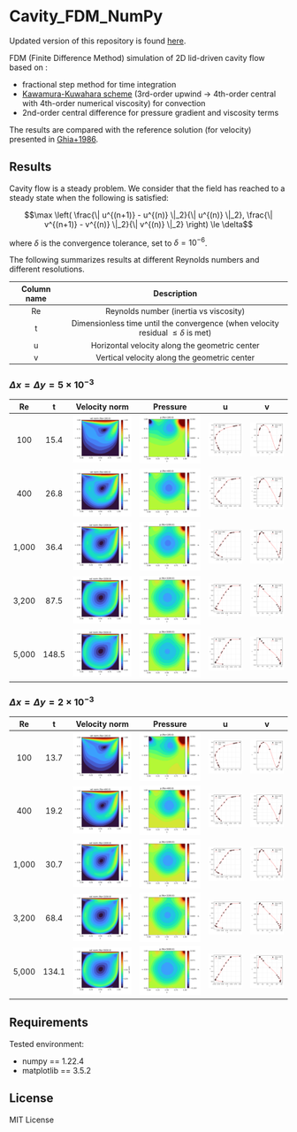 # Cavity_FDM_NumPy

Updated version of this repository is found [here](https://github.com/ShotaDeguchi/Cavity_FDM_NumPy2). 

FDM (Finite Difference Method) simulation of 2D lid-driven cavity flow based on :
* fractional step method for time integration
* [Kawamura-Kuwahara scheme](https://doi.org/10.2514/6.1984-340) (3rd-order upwind -> 4th-order central with 4th-order numerical viscosity) for convection
* 2nd-order central difference for pressure gradient and viscosity terms

The results are compared with the reference solution (for velocity) presented in [Ghia+1986](https://doi.org/10.1016/0021-9991(82)90058-4). 

## Results
Cavity flow is a steady problem. We consider that the field has reached to a steady state when the following is satisfied:
```math
\max \left( \frac{\| u^{(n+1)} - u^{(n)} \|_2}{\| u^{(n)} \|_2}, \frac{\| v^{(n+1)} - v^{(n)} \|_2}{\| v^{(n)} \|_2} \right) \le \delta
```
where $\delta$ is the convergence tolerance, set to $\delta = 10^{-6}$. 

The following summarizes results at different Reynolds numbers and different resolutions. 

| Column name | Description | 
|:---:|:---:|
| Re | Reynolds number (inertia vs viscosity) |
| t | Dimensionless time until the convergence (when velocity residual $\le \delta$ is met) |
| u | Horizontal velocity along the geometric center |
| v | Vertical velocity along the geometric center |

### $\Delta x = \Delta y = 5 \times 10^{-3}$
| Re | t | Velocity norm  | Pressure | u | v |
| :---: | :---: | :---: | :---: | :---: | :---: |
| 100 | 15.4 | ![](Re_100/vel_norm.png) | ![](Re_100/prs.png) | ![](Re_100/comparison_u.png) | ![](Re_100/comparison_v.png) |
| 400 | 26.8 | ![](Re_400/vel_norm.png) | ![](Re_400/prs.png) | ![](Re_400/comparison_u.png) | ![](Re_400/comparison_v.png) |
| 1,000 | 36.4 | ![](Re_1000/vel_norm.png) | ![](Re_1000/prs.png) | ![](Re_1000/comparison_u.png) | ![](Re_1000/comparison_v.png) |
| 3,200 | 87.5 | ![](Re_3200/vel_norm.png) | ![](Re_3200/prs.png) | ![](Re_3200/comparison_u.png) | ![](Re_3200/comparison_v.png) |
| 5,000 | 148.5 | ![](Re_5000/vel_norm.png) | ![](Re_5000/prs.png) | ![](Re_5000/comparison_u.png) | ![](Re_5000/comparison_v.png) |

### $\Delta x = \Delta y = 2 \times 10^{-3}$
| Re | t | Velocity norm  | Pressure | u | v |
| :---: | :---: | :---: | :---: | :---: | :---: |
| 100 | 13.7 | ![](Re_100_highres/vel_norm.png) | ![](Re_100_highres/prs.png) | ![](Re_100_highres/comparison_u.png) | ![](Re_100_highres/comparison_v.png) |
| 400 | 19.2 | ![](Re_400_highres/vel_norm.png) | ![](Re_400_highres/prs.png) | ![](Re_400_highres/comparison_u.png) | ![](Re_400_highres/comparison_v.png) |
| 1,000 | 30.7 | ![](Re_1000_highres/vel_norm.png) | ![](Re_1000_highres/prs.png) | ![](Re_1000_highres/comparison_u.png) | ![](Re_1000_highres/comparison_v.png) |
| 3,200 | 68.4 | ![](Re_3200_highres/vel_norm.png) | ![](Re_3200_highres/prs.png) | ![](Re_3200_highres/comparison_u.png) | ![](Re_3200_highres/comparison_v.png) |
| 5,000 | 134.1 | ![](Re_5000_highres/vel_norm.png) | ![](Re_5000_highres/prs.png) | ![](Re_5000_highres/comparison_u.png) | ![](Re_5000_highres/comparison_v.png) |

## Requirements
Tested environment:
* numpy == 1.22.4
* matplotlib == 3.5.2

## License
MIT License
